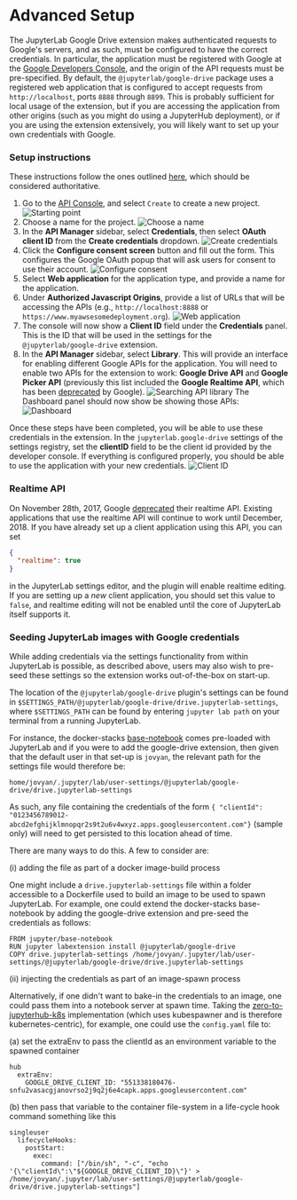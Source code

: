 # Advanced Setup

The JupyterLab Google Drive extension makes authenticated requests to Google's servers,
and as such, must be configured to have the correct credentials.
In particular, the application must be registered with Google at the
[Google Developers Console](https://console.developers.google.com),
and the origin of the API requests must be pre-specified.
By default, the `@jupyterlab/google-drive` package uses a registered web application
that is configured to accept requests from `http://localhost`, ports `8888` through `8899`.
This is probably sufficient for local usage of the extension,
but if you are accessing the application from other origins
(such as you might do using a JupyterHub deployment),
or if you are using the extension extensively,
you will likely want to set up your own credentials with Google.

### Setup instructions

These instructions follow the ones outlined [here](https://developers.google.com/identity/sign-in/web/devconsole-project),
which should be considered authoritative.

1.  Go to the [API Console](https://console.developers.google.com/projectselector/apis/library),
    and select `Create` to create a new project.
    ![Starting point](images/start.png)
2.  Choose a name for the project.
    ![Choose a name](images/name.png)
3.  In the **API Manager** sidebar, select **Credentials**, then select **OAuth client ID** from the **Create credentials** dropdown.
    ![Create credentials](images/credentials.png)
4.  Click the **Configure consent screen** button and fill out the form. This configures the Google OAuth popup that will ask users for consent to use their account.
    ![Configure consent](images/consent.png)
5.  Select **Web application** for the application type, and provide a name for the application.
6.  Under **Authorized Javascript Origins**, provide a list of URLs that will be accessing the APIs (e.g., `http://localhost:8888` or `https://www.myawsesomedeployment.org`).
    ![Web application](images/webapp.png)
7.  The console will now show a **Client ID** field under the **Credentials** panel. This is the ID that will be used in the settings for the `@jupyterlab/google-drive` extension.
8.  In the **API Manager** sidebar, select **Library**. This will provide an interface for enabling different Google APIs for the application. You will need to enable two APIs for the extension to work: **Google Drive API** and **Google Picker API** (previously this list included the **Google Realtime API**, which has been [deprecated](https://developers.google.com/google-apps/realtime/deprecation) by Google).
    ![Searching API library](images/library.png)
    The Dashboard panel should now show be showing those APIs:
    ![Dashboard](images/dashboard.png)

Once these steps have been completed, you will be able to use these credentials in the extension.
In the `jupyterlab.google-drive` settings of the settings registry, set the **clientID** field to be the client id provided by the developer console. If everything is configured properly, you should be able to use the application with your new credentials.
![Client ID](images/clientid.png)

### Realtime API

On November 28th, 2017, Google [deprecated](https://developers.google.com/google-apps/realtime/deprecation) their realtime API.
Existing applications that use the realtime API will continue to work until December, 2018.
If you have already set up a client application using this API, you can set

```json
{
  "realtime": true
}
```

in the JupyterLab settings editor, and
the plugin will enable realtime editing.
If you are setting up a _new_ client application,
you should set this value to `false`,
and realtime editing will not be enabled
until the core of JupyterLab itself supports it.

### Seeding JupyterLab images with Google credentials

While adding credentials via the settings functionality from within JupyterLab is possible, as described above, users may also wish to pre-seed these settings so the extension works out-of-the-box on start-up.

The location of the `@jupyterlab/google-drive` plugin's settings can be found in `$SETTINGS_PATH/@jupyterlab/google-drive/drive.jupyterlab-settings`, where `$SETTINGS_PATH` can be found by entering `jupyter lab path` on your terminal from a running JupyterLab.

For instance, the docker-stacks [base-notebook](https://github.com/jupyter/docker-stacks/blob/master/base-notebook/Dockerfile) comes pre-loaded with JupyterLab and if you were to add the google-drive extension, then given that the default user in that set-up is `jovyan`, the relevant path for the settings file would therefore be:

`home/jovyan/.jupyter/lab/user-settings/@jupyterlab/google-drive/drive.jupyterlab-settings`

As such, any file containing the credentials of the form `{ "clientId": "0123456789012-abcd2efghijklmnopqr2s9t2u6v4wxyz.apps.googleusercontent.com"}` (sample only) will need to get persisted to this location ahead of time.

There are many ways to do this. A few to consider are:

(i) adding the file as part of a docker image-build process

One might include a `drive.jupyterlab-settings` file within a folder accessible to a Dockerfile used to build an image to be used to spawn JupyterLab. For example, one could extend the docker-stacks base-notebook by adding the google-drive extension and pre-seed the credentials as follows:

```
FROM jupyter/base-notebook
RUN jupyter labextension install @jupyterlab/google-drive
COPY drive.jupyterlab-settings /home/jovyan/.jupyter/lab/user-settings/@jupyterlab/google-drive/drive.jupyterlab-settings
```

(ii) injecting the credentials as part of an image-spawn process

Alternatively, if one didn't want to bake-in the credentials to an image, one could pass them into a notebook server at spawn time. Taking the [zero-to-jupyterhub-k8s](https://github.com/jupyterhub/zero-to-jupyterhub-k8s) implementation (which uses kubespawner and is therefore kubernetes-centric), for example, one could use the `config.yaml` file to:

(a) set the extraEnv to pass the clientId as an environment variable to the spawned container

```
hub
  extraEnv:
    GOOGLE_DRIVE_CLIENT_ID: "551338180476-snfu2vasacgjanovrso2j9q2j6e4capk.apps.googleusercontent.com"
```

(b) then pass that variable to the container file-system in a life-cycle hook command something like this

```
singleuser
  lifecycleHooks:
    postStart:
      exec:
        command: ["/bin/sh", "-c", "echo '{\"clientId\":\"${GOOGLE_DRIVE_CLIENT_ID}\"}' > /home/jovyan/.jupyter/lab/user-settings/@jupyterlab/google-drive/drive.jupyterlab-settings"]
```
